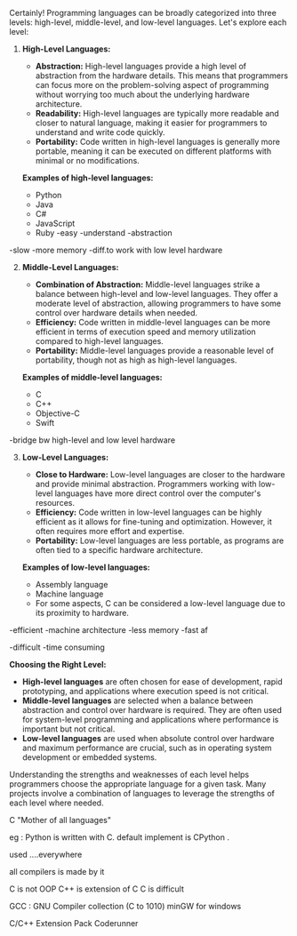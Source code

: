 Certainly! Programming languages can be broadly categorized into three levels: high-level, middle-level, and low-level languages. Let's explore each level:

1. **High-Level Languages:**
   - **Abstraction:** High-level languages provide a high level of abstraction from the hardware details. This means that programmers can focus more on the problem-solving aspect of programming without worrying too much about the underlying hardware architecture.
   - **Readability:** High-level languages are typically more readable and closer to natural language, making it easier for programmers to understand and write code quickly.
   - **Portability:** Code written in high-level languages is generally more portable, meaning it can be executed on different platforms with minimal or no modifications.

   **Examples of high-level languages:**
   - Python
   - Java
   - C#
   - JavaScript
   - Ruby
-easy
-understand
-abstraction

-slow
-more memory
-diff.to work with low level hardware

2. **Middle-Level Languages:**
   - **Combination of Abstraction:** Middle-level languages strike a balance between high-level and low-level languages. They offer a moderate level of abstraction, allowing programmers to have some control over hardware details when needed.
   - **Efficiency:** Code written in middle-level languages can be more efficient in terms of execution speed and memory utilization compared to high-level languages.
   - **Portability:** Middle-level languages provide a reasonable level of portability, though not as high as high-level languages.

   **Examples of middle-level languages:**
   - C
   - C++
   - Objective-C
   - Swift

-bridge bw high-level and low level hardware 

3. **Low-Level Languages:**
   - **Close to Hardware:** Low-level languages are closer to the hardware and provide minimal abstraction. Programmers working with low-level languages have more direct control over the computer's resources.
   - **Efficiency:** Code written in low-level languages can be highly efficient as it allows for fine-tuning and optimization. However, it often requires more effort and expertise.
   - **Portability:** Low-level languages are less portable, as programs are often tied to a specific hardware architecture.

   **Examples of low-level languages:**
   - Assembly language
   - Machine language
   - For some aspects, C can be considered a low-level language due to its proximity to hardware.

-efficient
-machine architecture
-less memory
-fast af

-difficult
-time consuming

**Choosing the Right Level:**
- **High-level languages** are often chosen for ease of development, rapid prototyping, and applications where execution speed is not critical.
- **Middle-level languages** are selected when a balance between abstraction and control over hardware is required. They are often used for system-level programming and applications where performance is important but not critical.
- **Low-level languages** are used when absolute control over hardware and maximum performance are crucial, such as in operating system development or embedded systems.

Understanding the strengths and weaknesses of each level helps programmers choose the appropriate language for a given task. Many projects involve a combination of languages to leverage the strengths of each level where needed.


C
"Mother of all languages"

eg : Python is written with C.
default implement is CPython .

used ....everywhere

all compilers is made by it

C is not OOP
C++ is extension of C
C is difficult

GCC : GNU Compiler collection (C to 1010)
minGW for windows

C/C++ Extension Pack
Coderunner